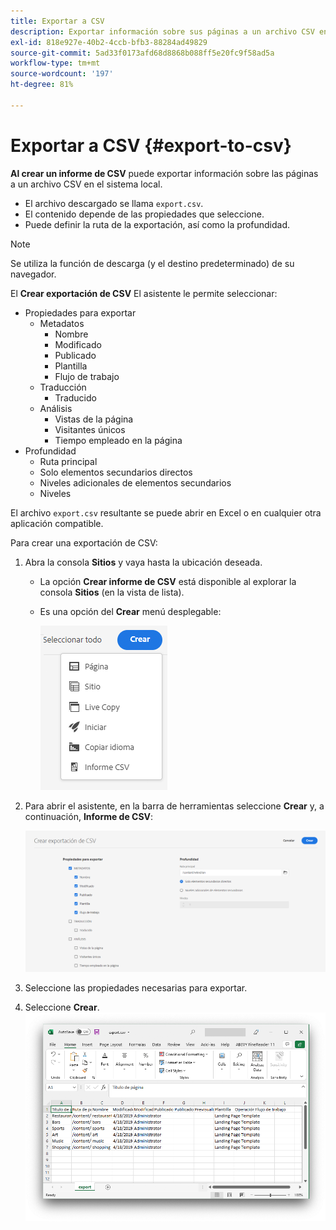 ```yaml
---
title: Exportar a CSV
description: Exportar información sobre sus páginas a un archivo CSV en su sistema local
exl-id: 818e927e-40b2-4ccb-bfb3-88284ad49829
source-git-commit: 5ad33f0173afd68d8868b088ff5e20fc9f58ad5a
workflow-type: tm+mt
source-wordcount: '197'
ht-degree: 81%

---
```


# Exportar a CSV   {#export-to-csv}

**Al crear un informe de CSV** puede exportar información sobre las páginas a un archivo CSV en el sistema local.

* El archivo descargado se llama `export.csv`.
* El contenido depende de las propiedades que seleccione.
* Puede definir la ruta de la exportación, así como la profundidad.

>[!NOTE]
>
>Se utiliza la función de descarga (y el destino predeterminado) de su navegador.

El **Crear exportación de CSV** El asistente le permite seleccionar:

* Propiedades para exportar
   * Metadatos
      * Nombre
      * Modificado
      * Publicado
      * Plantilla
      * Flujo de trabajo
   * Traducción
      * Traducido
   * Análisis
      * Vistas de la página
      * Visitantes únicos
      * Tiempo empleado en la página
* Profundidad
   * Ruta principal
   * Solo elementos secundarios directos
   * Niveles adicionales de elementos secundarios
   * Niveles

El archivo `export.csv` resultante se puede abrir en Excel o en cualquier otra aplicación compatible.

Para crear una exportación de CSV: 

1. Abra la consola **Sitios** y vaya hasta la ubicación deseada.
   * La opción **Crear informe de CSV** está disponible al explorar la consola **Sitios** (en la vista de lista).
   * Es una opción del **Crear** menú desplegable:

     ![Opción Crear CSV](/help/sites-cloud/authoring/assets/csv-create.png)

1. Para abrir el asistente, en la barra de herramientas seleccione **Crear** y, a continuación, **Informe de CSV**:

   ![Opciones de exportación de CSV](/help/sites-cloud/authoring/assets/csv-options.png)

1. Seleccione las propiedades necesarias para exportar.
1. Seleccione **Crear**.
   ![Exportación de CSV resultante en Excel](/help/sites-cloud/authoring/assets/csv-example.png)
